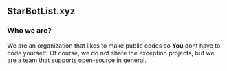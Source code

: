 ## StarBotList.xyz

### Who we are?

We are an organization that likes to make public codes so **You** dont have to code yourself! Of course, we do not share the exception projects, but we are a team that supports open-source in general.
